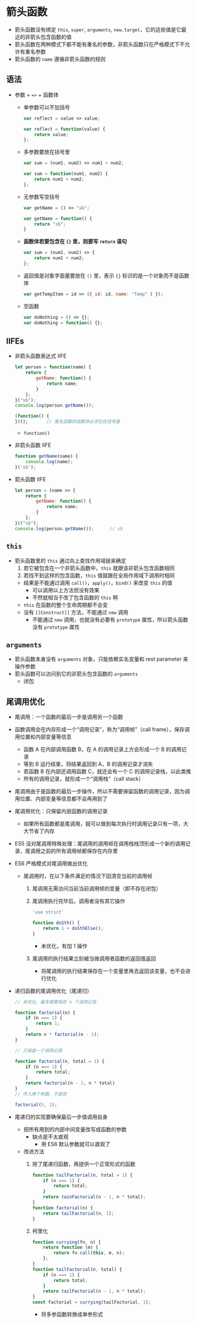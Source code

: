 # 箭头函数
- 箭头函数没有绑定 `this`, `super`, `arguments`, `new.target`，它的这些值是它最近的非箭头包含函数的值
- 箭头函数在两种模式下都不能有重名的参数，非箭头函数只在严格模式下不允许有重名参数
- 箭头函数的 `name` 遵循非箭头函数的规则
## 语法
- 参数 + `=>` + 函数体
    - 单参数可以不加括号

        ```javascript
        var reflect = value => value;

        var reflect = function(value) {
            return value;
        };
        ```

    - 多参数要放在括号里

        ```javascript
        var sum = (num1, num2) => num1 + num2;

        var sum = function(num1, num2) {
            return num1 + num2;
        };
        ```

    - 无参数写空括号

        ```javascript
        var getName = () => "sb";

        var getName = function() {
            return "sb";
        }
        ```

    - **函数体若要包含在 `{}` 里，则要写 `return` 语句**

        ```javascript
        var sum = (num1, num2) => {
            return num1 + num2;
        };
        ```

    - 返回值是对象字面量要放在 `()` 里，表示 `{}` 标识的是一个对象而不是函数体

        ```javascript
        var getTempItem = id => ({ id: id, name: "Temp" ) });
        ```

    - 空函数

        ```javascript
        var doNothing = () => {};
        var doNothing = function() {};
        ```

## IIFEs
- 非箭头函数表达式 IIFE

    ```javascript
    let person = function(name) {
        return {
            getName: function() {
                return name;
            }
        };
    }("sb");
    console.log(person.getName());

    (function() {
    })();       // 匿名函数的函数体必须包在括号里
    ```

    - `function()`
- 非箭头函数 IIFE

    ```javascript
    function getName(name) {
        console.log(name);
    }('sb');
    ```

- 箭头函数 IIFE

    ```javascript
    let person = (name => {
        return {
            getName: function() {
                return name;
            }
        };
    })("sb");
    console.log(person.getName());      // sb
    ```

## `this`
- 箭头函数里的 `this` 通过向上查找作用域链来确定
    1. 若它被包含在一个非箭头函数中，`this` 就跟该非箭头包含函数相同
    2. 若找不到这样的包含函数，`this` 值就跟在全局作用域下调用时相同
    - 结果是不能通过调用 `call()`，`apply()`，`bind()` 来改变 `this` 的值
        - 可以调用以上方法但没有效果
        - 不然就相当于改了包含函数的 `this` 啊
    - `this` 在函数的整个生命周期都不会变
    - 没有 `[[Construct]]` 方法，不能通过 `new` 调用
        - 不能通过 `new` 调用，也就没有必要有 `prototype` 属性，所以箭头函数没有 `prototype` 属性
## `arguments`
- 箭头函数本身没有 `arguments` 对象，只能依赖实名变量和 rest parameter 来操作参数
- 箭头函数可以访问到它的非箭头包含函数的 `arguments`
    - 闭包
## 尾调用优化
- 尾调用：一个函数的最后一步是调用另一个函数
- 函数调用会在内存形成一个“调用记录”，称为“调用帧”（call frame），保存调用位置和内部变量等信息
    - 函数 A 在内部调用函数 B，在 A 的调用记录上方会形成一个 B 的调用记录
    - 等到 B 运行结束，将结果返回到 A，B 的调用记录才消失
    - 若函数 B 在内部还调用函数 C，就还会有一个 C 的调用记录栈，以此类推
    - 所有的调用记录，就形成一个“调用栈”（call stack）
- 尾调用由于是函数的最后一步操作，所以不需要保留函数的调用记录，因为调用位置、内部变量等信息都不会再用到了
- 尾调用优化：只保留内层函数的调用记录
    - 如果所有函数都是尾调用，就可以做到每次执行时调用记录只有一项，大大节省了内存
- ES5 没对尾调用特殊处理：尾调用的调用帧在调用栈栈顶形成一个新的调用记录，尾调用之前的所有调用帧都保存在内存里
- ES6 严格模式对尾调用做出优化
    - 尾调用时，在以下条件满足的情况下回清空当前的调用帧
        1. 尾调用无需访问当前当前调用帧的变量（即不存在闭包）
        2. 尾调用执行完毕后，调用者没有其它操作

            ```js
            'use strict'

            function doSth() {
                return 1 + doSthElse();
            }
            ```

            - 未优化，有加 1 操作

        3. 尾调用的执行结果立刻被当做调用者函数的返回值返回
            - 将尾调用的执行结果保存在一个变量里再去返回该变量，也不会进行优化
- 递归函数的尾调用优化（尾递归）

    ```js
    // 未优化，最多需要保存 n 个调用记录

    function factorial(n) {
        if (n === 1) {
            return 1;
        }
        return n * factorial(n - 1);
    }

    // 只保留一个调用记录

    function factorial(n, total = 1) {
        if (n === 1) {
            return total;
        }
        return factorial(n - 1, n * total)
    }
    // 传入两个参数，不直观

    factorial(5, 1);
    ```

- 尾递归的实现要确保最后一步值调用自身
    - 把所有用到的内部中间变量改写成函数的参数
        - 缺点是不太直观
            - 用 ES6 默认参数就可以直观了
    - 改进方法
        1. 除了尾递归函数，再提供一个正常形式的函数

            ```js
            function tailFactorial(n, total = 1) {
                if (n === 1) {
                    return total;
                }
                return tainFactorial(n - 1, n * total);
            }
            function factorial(n) {
                return tailFactorial(n, 1);
            }
            ```

        2. 柯里化

            ```js
            function currying(fn, n) {
                return function (m) {
                    return fn.call(this, m, n);
                };
            }
            function tailFactorial(n, total) {
                if (n === 1) {
                    return total;
                }
                return tailFactorial(n - 1, n * total);
            }
            const factorial = currying(tailFactorial, 1);
            ```

            - 将多参函数转换成单参形式